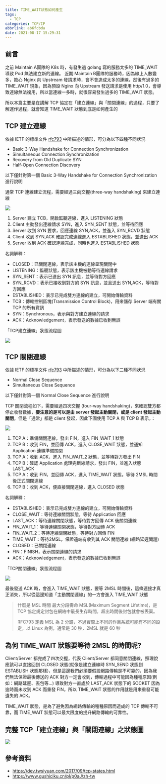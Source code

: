 ```yaml
---
title: TIME_WAIT狀態如何產生
tags:
  - TCP
categories: TCP/IP
abbrlink: ab6fcbda
date: 2021-08-17 15:29:31
---
```



## 前言

之前 Maintain A團隊的 K8s 時，有發生過 golang 寫的服務太多的 TIME_WAIT 導致 Pod 無法建立新的連線。 近期 Maintain B團隊的服務時，因為線上人數變多，擔心 Nginx 向 Upstream 發請求時，會不會造成太多的連線，然後有過多的 TIME_WAIT 現象，因為預設 Nginx 向 Upstream 發送請求是使用 http/1.0，會導致連線無法複用，所以當連線一多時，就很容易發生過多的 TIME_WAIT 狀態。

所以本篇主要是在講解 TCP 協定在「建立連線」與「關閉連線」的過程，只要了解運作過程，就會知道 TIME_WAIT 狀態到底是如何產生的

<!--more-->

## TCP 建立連線

依據 IETF 的標準文件 [rfc793](http://www.rfc-editor.org/rfc/rfc793.txt) 中所描述的情形，可分為以下四種不同狀況

- Basic 3-Way Handshake for Connection Synchronization
- Simultaneous Connection Synchronization
- Recovery from Old Duplicate SYN
- Half-Open Connection Discovery

以下僅針對第一個 Basic 3-Way Handshake for Connection Synchronization 進行說明

通常 TCP 連線建立流程，需要經過三向交握(three-way handshaking) 來建立連線

![](TCPIP-0.png)

1. Server 建立 TCB，開啟監聽連線，進入 LISTENING 狀態
2. Client 主動發出連線請求 SYN，進入 SYN_SENT 狀態，並等待回應
3. Server 收到 SYN 要求，回應連線 SYN,ACK，並進入 SYN_RCVD 狀態
4. Client 收到 SYN,ACK 確認完成連線進入 ESTABLISHED 狀態，並送出 ACK
5. Server 收到 ACK 確認連線完成，同時也進入 ESTABLISHED 狀態

名詞解釋：
- CLOSED：已關閉連線，表示該主機的連線呈現關閉中
- LISTENING：監聽狀態，表示該主機被動等待連線請求
- SYN_SENT：表示已送出 SYN 訊息，並等待對方回應
- SYN_RCVD：表示已接收到對方的 SYN 訊息，並且送出 SYN,ACK，等待對方回應
- ESTABLISHED：表示已完成雙方連線的建立，可開始傳輸資料
- TCB：傳輸控制區塊(Transmission Control Block)，用來儲存 Server 端有關 TCP 的所有資訊
- SYN：Synchronous，表示與對方建立連線的請求
- ACK：Acknowledgement，表示發送的數據已收到無誤

「TCP建立連線」狀態流程圖

![](TCPIP-1.png)

## TCP 關閉連線

依據 IETF 的標準文件 [rfc793](http://www.rfc-editor.org/rfc/rfc793.txt) 中所描述的情形，可分為以下二種不同狀況

- Normal Close Sequence
- Simultaneous Close Sequence

以下僅針對第一個 Normal Close Sequence 進行說明

TCP 關閉流程如下，需要經過四次交握 (four-way handshaking)，來確認雙方都停止收發數據，**要注意的是可以是由 server 發起主動關閉，或是 client 發起主動關閉**，但是「通常」都是 client 發起，因此下圖使用 TCP A 與 TCP B 表示，：

![](TCPIP-2.png)

1. TCP A：準備關閉連線，發出 FIN，進入 FIN_WAIT_1 狀態
2. TCP B：收到 FIN，並回傳 ACK，進入 CLOSE_WAIT 狀態，並通知 Application 連線準備關閉
3. TCP A：收到 ACK，進入 FIN_WAIT_2 狀態，並等待對方發出 FIN
4. TCP B：確認 Application 處理完斷線請求，發出 FIN，並進入狀態 LAST_ACK
5. TCP A：收到 FIN，並回傳 ACK，進入 TIME_WAIT 狀態，等待 2MSL 時間後正式關閉連線
6. TCP B：收到 ACK，便直接關閉連線，進入 CLOSED 狀態

名詞解釋：
- ESTABLISHED：表示已完成雙方連線的建立，可開始傳輸資料
- CLOSE_WAIT：等待連線關閉狀態，等待 Application 回應
- LAST_ACK：等待連線關閉狀態，等待對方回傳 ACK 後關閉連線
- FIN_WAIT_1：等待連線關閉狀態，等待對方回傳 ACK
- FIN_WAIT_2：等待連線關閉狀態，等待對方回傳 FIN
- TIME_WAIT：等待2MSL，保證遠端有收到其 ACK 關閉連線 (網路延遲問題)
- CLOSED：已關閉連線
- FIN：FINISH，表示關閉連線的請求
- ACK：Acknowledgement，表示發送的數據已收到無誤

「TCP關閉連線」狀態流程圖

![](TCPIP-3.png)

最後發送 ACK 時，會進入 TIME_WAIT 狀態，要等 2MSL 時間後，這條連接才真正消失，所以從這邊知道「主動關閉連線」的一方會進入 TIME_WAIT 狀態

> 什麼是 MSL 時間
> 最大分段壽命 MSL(Maximum Segment Lifetime)，是 TCP 協定規定封包在網絡中最長生存時間，超出時間後封包就會被丟棄。
>
> RFC793 定義 MSL 為 2 分鐘，不過實際上不同的作業系統可能有不同的設定，以 Linux 為例，通常是 30 秒，2MSL 就是 60 秒

## 為何 TIME_WAIT 狀態要等待 2MSL 的時間呢?

Client/Server 都完成了四次交握，代表 Client/Server 都同意關閉連線，照理說應該可以直接回到 CLOSED 狀態(就像是建立連線時 SYN_SEND 狀態到 ESTABLISH 狀態那樣)，但是這邊我們必須要假設網路傳輸是不可靠的，因為我們無法保證最後傳送的 ACK 對方一定會收到，傳輸過程中可能因為種種原因(例如：網路延遲、丟包等...) 導致對方一直處於 LAST_ACK 狀態下的 SOCKET 因為逾時而未收到 ACK 而重發 FIN，所以 TIME_WAIT 狀態的作用就是用來重發可能遺失的 ACK。

TIME_WAIT 狀態，是為了避免因為網路傳輸的種種原因而造成的 TCP 傳輸不可靠，而 TIME_WAIT 狀態可以最大限度的提升網路傳輸的可靠性。

## 完整 TCP「建立連線」與「關閉連線」之狀態圖

![](TCPIP-4.png)

## 參考資料

- https://dev.twsiyuan.com/2017/09/tcp-states.html
- https://www.gushiciku.cn/pl/p0aJ/zh-tw
